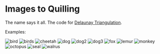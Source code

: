 # Images to Quilling

The name says it all. The code for [Delaunay Triangulation](http://www.degeneratestate.org/posts/2017/May/24/images-to-triangles/).

Examples:

![bird](https://user-images.githubusercontent.com/6567881/147434368-cbf8083b-e639-4a0f-b2fc-95e9d195fe47.jpg)
![birds](https://user-images.githubusercontent.com/6567881/147434392-4a97d669-8069-4a53-ab1d-20b0d6c1a119.jpg)
![cheetah](https://user-images.githubusercontent.com/6567881/147434399-e736aab9-ba20-4c38-b76f-aedc41e91cb9.jpg)
![dog](https://user-images.githubusercontent.com/6567881/147434407-bd9862cf-1bcd-4ab7-a856-d25deea7fb83.jpg)
![dog2](https://user-images.githubusercontent.com/6567881/147434413-f2648164-40de-4d8c-a5ae-383a73360e80.jpg)
![dog3](https://user-images.githubusercontent.com/6567881/147434435-df870cd9-9878-4f76-9780-80a95284e199.jpg)
![fox](https://user-images.githubusercontent.com/6567881/147434441-5204c831-8a03-45f8-988c-c1d18a63c2d2.jpg)
![lemur](https://user-images.githubusercontent.com/6567881/147434444-88a14bce-af5c-489e-9fff-3434471a39e3.jpg)
![monkey](https://user-images.githubusercontent.com/6567881/147434447-33598934-facc-4ecf-9047-082099673b66.jpg)
![octopus](https://user-images.githubusercontent.com/6567881/147434449-e97271a3-bbfc-4d31-8345-5af86f2cb9a7.jpg)
![seal](https://user-images.githubusercontent.com/6567881/147434450-c47e2106-2c18-45a0-92b8-e0714cbe5797.jpg)
![walrus](https://user-images.githubusercontent.com/6567881/147434452-3f77859c-7827-4e7f-a388-f8aee55f2480.jpg)
